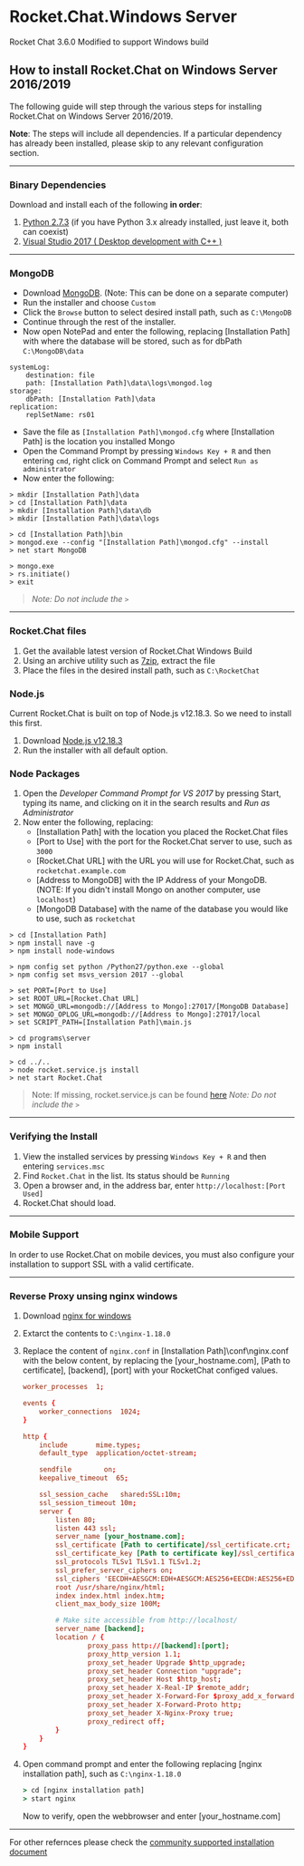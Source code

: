# Rocket.Chat.Windows Server

Rocket Chat 3.6.0 Modified to support Windows build

## How to install Rocket.Chat on Windows Server 2016/2019

The following guide will step through the various steps for installing Rocket.Chat on Windows Server 2016/2019.

**Note**: The steps will include all dependencies. If a particular dependency has already been installed, please skip to any relevant configuration section.

---

### Binary Dependencies

Download and install each of the following **in order**:

1. [Python 2.7.3](https://www.python.org/ftp/python/2.7.3/python-2.7.3.msi) \(if you have Python 3.x already installed, just leave it, both can coexist\)
2. [Visual Studio 2017 ( Desktop development with C++ )](https://visualstudio.microsoft.com/vs/older-downloads/)

---

### MongoDB


* Download [MongoDB](https://www.mongodb.org/downloads#production). \(Note: This can be done on a separate computer\)
* Run the installer and choose `Custom`
* Click the `Browse` button to select desired install path, such as `C:\MongoDB`
* Continue through the rest of the installer.
* Now open NotePad and enter the following, replacing \[Installation Path\] with where the database will be stored, such as for dbPath `C:\MongoDB\data`

```text
systemLog:
    destination: file
    path: [Installation Path]\data\logs\mongod.log
storage:
    dbPath: [Installation Path]\data
replication:
    replSetName: rs01
```

* Save the file as `[Installation Path]\mongod.cfg` where \[Installation Path\] is the location you installed Mongo
* Open the Command Prompt by pressing `Windows Key + R` and then entering `cmd`, right click on Command Prompt and select `Run as administrator`
* Now enter the following:

```text
> mkdir [Installation Path]\data 
> cd [Installation Path]\data
> mkdir [Installation Path]\data\db
> mkdir [Installation Path]\data\logs

> cd [Installation Path]\bin
> mongod.exe --config "[Installation Path]\mongod.cfg" --install
> net start MongoDB

> mongo.exe
> rs.initiate()
> exit
```

> _Note: Do not include the `>`_

---

### Rocket.Chat files

1. Get the available latest version of Rocket.Chat Windows Build
2. Using an archive utility such as [7zip](http://www.7-zip.org/), extract the  file
3. Place the files in the desired install path, such as `C:\RocketChat`

### Node.js

Current Rocket.Chat is built on top of Node.js v12.18.3. So we need to install this first.

1. Download [Node.js v12.18.3](https://nodejs.org/dist/v12.18.3/node-v12.18.3-x64.msi)
2. Run the installer with all default option.

### Node Packages


1. Open the _Developer Command Prompt for VS 2017_ by pressing Start, typing its name, and clicking on it in the search results and _Run as Administrator_
2. Now enter the following, replacing:
   * \[Installation Path\] with the location you placed the Rocket.Chat files
   * \[Port to Use\] with the port for the Rocket.Chat server to use, such as `3000`
   * \[Rocket.Chat URL\] with the URL you will use for Rocket.Chat, such as `rocketchat.example.com`
   * \[Address to MongoDB\] with the IP Address of your MongoDB. \(NOTE: If you didn't install Mongo on another computer, use `localhost`\)
   * \[MongoDB Database\] with the name of the database you would like to use, such as `rocketchat`

```text
> cd [Installation Path]
> npm install nave -g
> npm install node-windows

> npm config set python /Python27/python.exe --global
> npm config set msvs_version 2017 --global

> set PORT=[Port to Use]
> set ROOT_URL=[Rocket.Chat URL]
> set MONGO_URL=mongodb://[Address to Mongo]:27017/[MongoDB Database]
> set MONGO_OPLOG_URL=mongodb://[Address to Mongo]:27017/local
> set SCRIPT_PATH=[Installation Path]\main.js

> cd programs\server
> npm install

> cd ../..
> node rocket.service.js install
> net start Rocket.Chat
```

> Note: If missing, rocket.service.js can be found [here](https://github.com/Sing-Li/bbug/blob/master/images/rocket.service.js) _Note: Do not include the `>`_

---

### Verifying the Install

1. View the installed services by pressing `Windows Key + R` and then entering `services.msc`
2. Find `Rocket.Chat` in the list. Its status should be `Running`
3. Open a browser and, in the address bar, enter `http://localhost:[Port Used]`
4. Rocket.Chat should load.

---

### Mobile Support

In order to use Rocket.Chat on mobile devices, you must also configure your installation to support SSL with a valid certificate.

---

### Reverse Proxy unsing nginx windows

1. Download [nginx for windows](http://nginx.org/download/nginx-1.18.0.zip)
2. Extarct the contents to `C:\nginx-1.18.0`
3. Replace the content of `nginx.conf` in  [Installation Path]\conf\nginx.conf with the below content, by replacing the [your_hostname.com], [Path to certificate], [backend], [port] with your RocketChat configed values.

    ```conf
    worker_processes  1;

    events {
        worker_connections  1024;
    }

    http {
        include       mime.types;
        default_type  application/octet-stream;

        sendfile        on;
        keepalive_timeout  65;

        ssl_session_cache   shared:SSL:10m;
        ssl_session_timeout 10m;
        server {
            listen 80;
            listen 443 ssl;
            server_name [your_hostname.com];
            ssl_certificate [Path to certificate]/ssl_certificate.crt;
            ssl_certificate_key [Path to certificate key]/ssl_certificate.rsa;
            ssl_protocols TLSv1 TLSv1.1 TLSv1.2;
            ssl_prefer_server_ciphers on;
            ssl_ciphers 'EECDH+AESGCM:EDH+AESGCM:AES256+EECDH:AES256+EDH';
            root /usr/share/nginx/html;
            index index.html index.htm;
            client_max_body_size 100M;

            # Make site accessible from http://localhost/
            server_name [backend];
            location / {
                    proxy_pass http://[backend]:[port];
                    proxy_http_version 1.1;
                    proxy_set_header Upgrade $http_upgrade;
                    proxy_set_header Connection "upgrade";
                    proxy_set_header Host $http_host;
                    proxy_set_header X-Real-IP $remote_addr;
                    proxy_set_header X-Forward-For $proxy_add_x_forwarded_for;
                    proxy_set_header X-Forward-Proto http;
                    proxy_set_header X-Nginx-Proxy true;
                    proxy_redirect off;
            }
        }
    } 
    ```
4. Open command prompt and enter the following replacing [nginx installation path], such as `C:\nginx-1.18.0`
    ```cmd
    > cd [nginx installation path]
    > start nginx
    ```

    Now to verify, open the webbrowser and enter [your_hostname.com] 


---
For other refernces please check the [community supported installation document](https://docs.rocket.chat/installation/community-supported-installation/windows-server) 